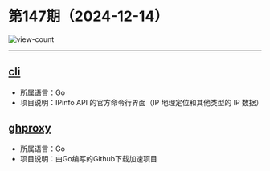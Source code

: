 # 第147期（2024-12-14）

![view-count](https://count.getloli.com/@xiaoxuan6-weekly-20241214)

---
## [cli](https://github.com/ipinfo/cli)
- 所属语言：Go
- 项目说明：IPinfo API 的官方命令行界面（IP 地理定位和其他类型的 IP 数据）

## [ghproxy](https://github.com/WJQSERVER-STUDIO/ghproxy)
- 所属语言：Go
- 项目说明：由Go编写的Github下载加速项目
